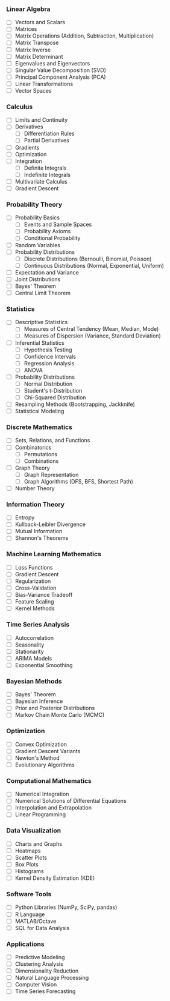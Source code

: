 ### Linear Algebra

- [ ] Vectors and Scalars
- [ ] Matrices
- [ ] Matrix Operations (Addition, Subtraction, Multiplication)
- [ ] Matrix Transpose
- [ ] Matrix Inverse
- [ ] Matrix Determinant
- [ ] Eigenvalues and Eigenvectors
- [ ] Singular Value Decomposition (SVD)
- [ ] Principal Component Analysis (PCA)
- [ ] Linear Transformations
- [ ] Vector Spaces

### Calculus

- [ ] Limits and Continuity
- [ ] Derivatives
  - [ ] Differentiation Rules
  - [ ] Partial Derivatives
- [ ] Gradients
- [ ] Optimization
- [ ] Integration
  - [ ] Definite Integrals
  - [ ] Indefinite Integrals
- [ ] Multivariate Calculus
- [ ] Gradient Descent

### Probability Theory

- [ ] Probability Basics
  - [ ] Events and Sample Spaces
  - [ ] Probability Axioms
  - [ ] Conditional Probability
- [ ] Random Variables
- [ ] Probability Distributions
  - [ ] Discrete Distributions (Bernoulli, Binomial, Poisson)
  - [ ] Continuous Distributions (Normal, Exponential, Uniform)
- [ ] Expectation and Variance
- [ ] Joint Distributions
- [ ] Bayes' Theorem
- [ ] Central Limit Theorem

### Statistics

- [ ] Descriptive Statistics
  - [ ] Measures of Central Tendency (Mean, Median, Mode)
  - [ ] Measures of Dispersion (Variance, Standard Deviation)
- [ ] Inferential Statistics
  - [ ] Hypothesis Testing
  - [ ] Confidence Intervals
  - [ ] Regression Analysis
  - [ ] ANOVA
- [ ] Probability Distributions
  - [ ] Normal Distribution
  - [ ] Student's t-Distribution
  - [ ] Chi-Squared Distribution
- [ ] Resampling Methods (Bootstrapping, Jackknife)
- [ ] Statistical Modeling

### Discrete Mathematics

- [ ] Sets, Relations, and Functions
- [ ] Combinatorics
  - [ ] Permutations
  - [ ] Combinations
- [ ] Graph Theory
  - [ ] Graph Representation
  - [ ] Graph Algorithms (DFS, BFS, Shortest Path)
- [ ] Number Theory

### Information Theory

- [ ] Entropy
- [ ] Kullback-Leibler Divergence
- [ ] Mutual Information
- [ ] Shannon's Theorems

### Machine Learning Mathematics

- [ ] Loss Functions
- [ ] Gradient Descent
- [ ] Regularization
- [ ] Cross-Validation
- [ ] Bias-Variance Tradeoff
- [ ] Feature Scaling
- [ ] Kernel Methods

### Time Series Analysis

- [ ] Autocorrelation
- [ ] Seasonality
- [ ] Stationarity
- [ ] ARIMA Models
- [ ] Exponential Smoothing

### Bayesian Methods

- [ ] Bayes' Theorem
- [ ] Bayesian Inference
- [ ] Prior and Posterior Distributions
- [ ] Markov Chain Monte Carlo (MCMC)

### Optimization

- [ ] Convex Optimization
- [ ] Gradient Descent Variants
- [ ] Newton's Method
- [ ] Evolutionary Algorithms

### Computational Mathematics

- [ ] Numerical Integration
- [ ] Numerical Solutions of Differential Equations
- [ ] Interpolation and Extrapolation
- [ ] Linear Programming

### Data Visualization

- [ ] Charts and Graphs
- [ ] Heatmaps
- [ ] Scatter Plots
- [ ] Box Plots
- [ ] Histograms
- [ ] Kernel Density Estimation (KDE)

### Software Tools

- [ ] Python Libraries (NumPy, SciPy, pandas)
- [ ] R Language
- [ ] MATLAB/Octave
- [ ] SQL for Data Analysis

### Applications

- [ ] Predictive Modeling
- [ ] Clustering Analysis
- [ ] Dimensionality Reduction
- [ ] Natural Language Processing
- [ ] Computer Vision
- [ ] Time Series Forecasting
